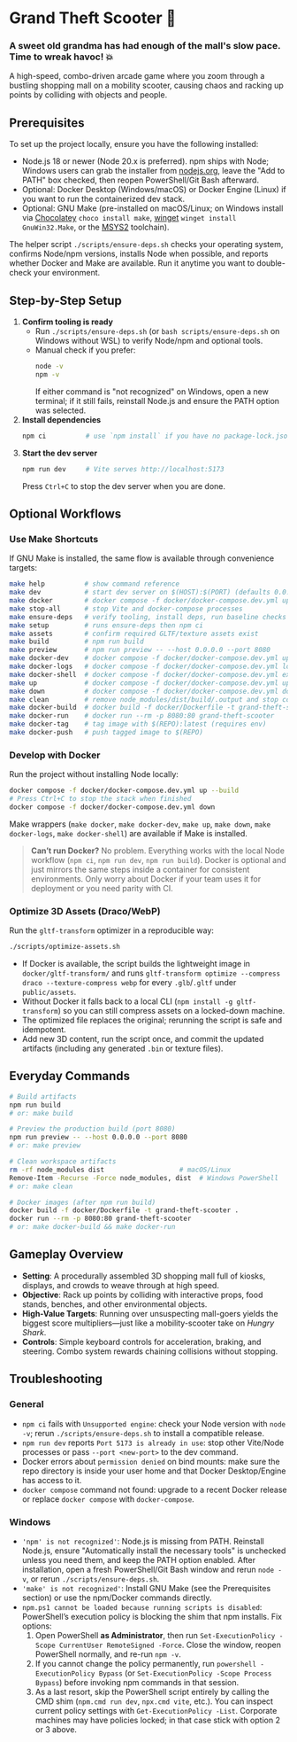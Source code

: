 # Grand Theft Scooter 🛵
### A sweet old grandma has had enough of the mall's slow pace. Time to wreak havoc! 💥
A high-speed, combo-driven arcade game where you zoom through a bustling shopping mall on a mobility scooter, causing chaos and racking up points by colliding with objects and people.


## Prerequisites    
To set up the project locally, ensure you have the following installed: 
- Node.js 18 or newer (Node 20.x is preferred). npm ships with Node; Windows users can grab the installer from [nodejs.org](https://nodejs.org), leave the "Add to PATH" box checked, then reopen PowerShell/Git Bash afterward.
- Optional: Docker Desktop (Windows/macOS) or Docker Engine (Linux) if you want to run the containerized dev stack.
- Optional: GNU Make (pre-installed on macOS/Linux; on Windows install via [Chocolatey](https://chocolatey.org/packages/make) `choco install make`, [winget](https://learn.microsoft.com/windows/package-manager/winget/) `winget install GnuWin32.Make`, or the [MSYS2](https://www.msys2.org/) toolchain).

The helper script `./scripts/ensure-deps.sh` checks your operating system, confirms Node/npm versions, installs Node when possible, and reports whether Docker and Make are available. Run it anytime you want to double-check your environment.

## Step-by-Step Setup
1. **Confirm tooling is ready** 
   - Run `./scripts/ensure-deps.sh` (or `bash scripts/ensure-deps.sh` on Windows without WSL) to verify Node/npm and optional tools.
   - Manual check if you prefer:
     ```sh
     node -v
     npm -v
     ```
     If either command is "not recognized" on Windows, open a new terminal; if it still fails, reinstall Node.js and ensure the PATH option was selected.
2. **Install dependencies**
   ```sh
   npm ci          # use `npm install` if you have no package-lock.json
   ```
3. **Start the dev server**
   ```sh
   npm run dev     # Vite serves http://localhost:5173
   ```
   Press `Ctrl+C` to stop the dev server when you are done.

## Optional Workflows
### Use Make Shortcuts
If GNU Make is installed, the same flow is available through convenience targets:
```sh
make help          # show command reference
make dev           # start dev server on $(HOST):$(PORT) (defaults 0.0.0.0:5173)
make docker        # docker compose -f docker/docker-compose.dev.yml up
make stop-all      # stop Vite and docker-compose processes
make ensure-deps   # verify tooling, install deps, run baseline checks
make setup         # runs ensure-deps then npm ci
make assets        # confirm required GLTF/texture assets exist
make build         # npm run build
make preview       # npm run preview -- --host 0.0.0.0 --port 8080
make docker-dev    # docker compose -f docker/docker-compose.dev.yml up --build
make docker-logs   # docker compose -f docker/docker-compose.dev.yml logs -f
make docker-shell  # docker compose -f docker/docker-compose.dev.yml exec web sh
make up            # docker compose -f docker/docker-compose.dev.yml up -d
make down          # docker compose -f docker/docker-compose.dev.yml down
make clean         # remove node_modules/dist/build/.output and stop containers
make docker-build  # docker build -f docker/Dockerfile -t grand-theft-scooter .
make docker-run    # docker run --rm -p 8080:80 grand-theft-scooter
make docker-tag    # tag image with $(REPO):latest (requires env)
make docker-push   # push tagged image to $(REPO)
```

### Develop with Docker
Run the project without installing Node locally:
```sh
docker compose -f docker/docker-compose.dev.yml up --build
# Press Ctrl+C to stop the stack when finished
docker compose -f docker/docker-compose.dev.yml down
```
Make wrappers (`make docker`, `make docker-dev`, `make up`, `make down`, `make docker-logs`, `make docker-shell`) are available if Make is installed.

> **Can’t run Docker?** No problem. Everything works with the local Node workflow (`npm ci`, `npm run dev`, `npm run build`). Docker is optional and just mirrors the same steps inside a container for consistent environments. Only worry about Docker if your team uses it for deployment or you need parity with CI.

### Optimize 3D Assets (Draco/WebP)
Run the `gltf-transform` optimizer in a reproducible way:
```sh
./scripts/optimize-assets.sh
```
- If Docker is available, the script builds the lightweight image in `docker/gltf-transform/` and runs `gltf-transform optimize --compress draco --texture-compress webp` for every `.glb`/`.gltf` under `public/assets`.
- Without Docker it falls back to a local CLI (`npm install -g gltf-transform`) so you can still compress assets on a locked-down machine.
- The optimized file replaces the original; rerunning the script is safe and idempotent.
- Add new 3D content, run the script once, and commit the updated artifacts (including any generated `.bin` or texture files).

## Everyday Commands
```sh
# Build artifacts
npm run build
# or: make build

# Preview the production build (port 8080)
npm run preview -- --host 0.0.0.0 --port 8080
# or: make preview

# Clean workspace artifacts
rm -rf node_modules dist                   # macOS/Linux
Remove-Item -Recurse -Force node_modules, dist  # Windows PowerShell
# or: make clean

# Docker images (after npm run build)
docker build -f docker/Dockerfile -t grand-theft-scooter .
docker run --rm -p 8080:80 grand-theft-scooter
# or: make docker-build && make docker-run

```

## Gameplay Overview
- **Setting**: A procedurally assembled 3D shopping mall full of kiosks, displays, and crowds to weave through at high speed.
- **Objective**: Rack up points by colliding with interactive props, food stands, benches, and other environmental objects.
- **High-Value Targets**: Running over unsuspecting mall-goers yields the biggest score multipliers—just like a mobility-scooter take on *Hungry Shark*.
- **Controls**: Simple keyboard controls for acceleration, braking, and steering. Combo system rewards chaining collisions without stopping.

## Troubleshooting
### General
- `npm ci` fails with `Unsupported engine`: check your Node version with `node -v`; rerun `./scripts/ensure-deps.sh` to install a compatible release.
- `npm run dev` reports `Port 5173 is already in use`: stop other Vite/Node processes or pass `--port <new-port>` to the dev command.
- Docker errors about `permission denied` on bind mounts: make sure the repo directory is inside your user home and that Docker Desktop/Engine has access to it.
- `docker compose` command not found: upgrade to a recent Docker release or replace `docker compose` with `docker-compose`.

### Windows
- `'npm' is not recognized'`: Node.js is missing from PATH. Reinstall Node.js, ensure "Automatically install the necessary tools" is unchecked unless you need them, and keep the PATH option enabled. After installation, open a fresh PowerShell/Git Bash window and rerun `node -v`, or rerun `./scripts/ensure-deps.sh`.
- `'make' is not recognized'`: Install GNU Make (see the Prerequisites section) or use the npm/Docker commands directly.
- `npm.ps1 cannot be loaded because running scripts is disabled`: PowerShell’s execution policy is blocking the shim that npm installs. Fix options:
  1. Open PowerShell **as Administrator**, then run `Set-ExecutionPolicy -Scope CurrentUser RemoteSigned -Force`. Close the window, reopen PowerShell normally, and re-run `npm -v`.
  2. If you cannot change the policy permanently, run `powershell -ExecutionPolicy Bypass` (or `Set-ExecutionPolicy -Scope Process Bypass`) before invoking npm commands in that session.
  3. As a last resort, skip the PowerShell script entirely by calling the CMD shim (`npm.cmd run dev`, `npx.cmd vite`, etc.).
  You can inspect current policy settings with `Get-ExecutionPolicy -List`. Corporate machines may have policies locked; in that case stick with option 2 or 3 above.
